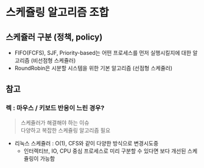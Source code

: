 # 스케쥴링 알고리즘 조합
## 스케쥴러 구분 (정책, policy)
- FIFO(FCFS), SJF, Priority-based는 어떤 프로세스를 먼저 실행시킬지에 대한 알고리즘 (비선점형 스케쥴러)
- RoundRobin은 시분할 시스템을 위한 기본 알고리즘 (선점형 스케쥴러)

## 참고
### 렉 : 마우스 / 키보드 반응이 느린 경우?
> 스케쥴러가 해결해야 하는 이슈<br>
> 다양하고 복잡한 스케쥴링 알고리즘 필요
- 리눅스 스케쥴러 : O(1), CFS와 같이 다양한 방식으로 변경시도중
    - 인터렉티브, IO, CPU 중심 프로세스로 미리 구분할 수 있다면 보다 개선된 스케쥴링이 가능함
